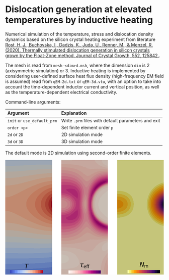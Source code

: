 # Dislocation generation at elevated temperatures by inductive heating

Numerical simulation of the temperature, stress and dislocation density dynamics based on the silicon crystal heating experiment from literature [Rost, H. J., Buchovska, I., Dadzis, K., Juda, U., Renner, M., & Menzel, R. (2020). Thermally stimulated dislocation generation in silicon crystals grown by the Float-Zone method. Journal of Crystal Growth, 552, 125842.](https://doi.org/10.1016/j.jcrysgro.2020.125842).

The mesh is read from ```mesh-<dim>d.msh```, where the dimension ```dim``` is 2 (axisymmetric simulation) or 3.
Inductive heating is implemented by considering user-defined surface heat flux density (high-frequency EM field is assumed) read from ```qEM-2d.txt``` or ```qEM-3d.vtu```, with an option to take into account the time-dependent inductor current and vertical position, as well as the temperature-dependent electrical conductivity.

Command-line arguments:

| Argument | Explanation |
|:---------|:------------|
| ```init``` or  ```use_default_prm``` | Write ```.prm``` files with default parameters and exit |
| ```order <p>``` | Set finite element order ```p``` |
| ```2d``` or ```2D``` | 2D simulation mode |
| ```3d``` or ```3D``` | 3D simulation mode |

The default mode is 2D simulation using second-order finite elements.

![Calculated temperature, effective stress and dislocation density distributions](results-T-tau-Nm.png)
